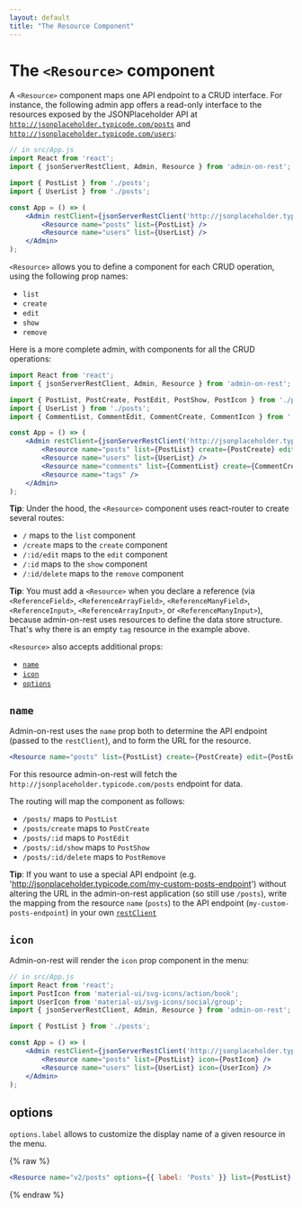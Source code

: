 ```yaml
---
layout: default
title: "The Resource Component"
---
```


# The `<Resource>` component

A `<Resource>` component maps one API endpoint to a CRUD interface. For instance, the following admin app offers a read-only interface to the resources exposed by the JSONPlaceholder API at  [`http://jsonplaceholder.typicode.com/posts`](http://jsonplaceholder.typicode.com/posts) and [`http://jsonplaceholder.typicode.com/users`](http://jsonplaceholder.typicode.com/users):

```jsx
// in src/App.js
import React from 'react';
import { jsonServerRestClient, Admin, Resource } from 'admin-on-rest';

import { PostList } from './posts';
import { UserList } from './posts';

const App = () => (
    <Admin restClient={jsonServerRestClient('http://jsonplaceholder.typicode.com')}>
        <Resource name="posts" list={PostList} />
        <Resource name="users" list={UserList} />
    </Admin>
);
```

`<Resource>` allows you to define a component for each CRUD operation, using the following prop names:

* `list`
* `create`
* `edit`
* `show`
* `remove`

Here is a more complete admin, with components for all the CRUD operations:

```jsx
import React from 'react';
import { jsonServerRestClient, Admin, Resource } from 'admin-on-rest';

import { PostList, PostCreate, PostEdit, PostShow, PostIcon } from './posts';
import { UserList } from './posts';
import { CommentList, CommentEdit, CommentCreate, CommentIcon } from './comments';

const App = () => (
    <Admin restClient={jsonServerRestClient('http://jsonplaceholder.typicode.com')}>
        <Resource name="posts" list={PostList} create={PostCreate} edit={PostEdit} show={PostShow} remove={Delete} icon={PostIcon} />
        <Resource name="users" list={UserList} />
        <Resource name="comments" list={CommentList} create={CommentCreate} edit={CommentEdit} remove={Delete} icon={CommentIcon} />
        <Resource name="tags" />
    </Admin>
);
```

**Tip**: Under the hood, the `<Resource>` component uses react-router to create several routes:

* `/` maps to the `list` component
* `/create` maps to the `create` component
* `/:id/edit` maps to the `edit` component
* `/:id` maps to the `show` component
* `/:id/delete` maps to the `remove` component

**Tip**: You must add a `<Resource>` when you declare a reference (via `<ReferenceField>`, `<ReferenceArrayField>`, `<ReferenceManyField>`, `<ReferenceInput>`, `<ReferenceArrayInput>`, or `<ReferenceManyInput>`), because admin-on-rest uses resources to define the data store structure. That's why there is an empty `tag` resource in the example above.

`<Resource>` also accepts additional props:

* [`name`](#name)
* [`icon`](#icon)
* [`options`](#icon)

## `name`

Admin-on-rest uses the `name` prop both to determine the API endpoint (passed to the `restClient`), and to form the URL for the resource.

```jsx
<Resource name="posts" list={PostList} create={PostCreate} edit={PostEdit} show={PostShow} remove={PostRemove} />
```

For this resource admin-on-rest will fetch the `http://jsonplaceholder.typicode.com/posts` endpoint for data.

The routing will map the component as follows:

* `/posts/` maps to `PostList`
* `/posts/create` maps to `PostCreate`
* `/posts/:id` maps to `PostEdit`
* `/posts/:id/show` maps to `PostShow`
* `/posts/:id/delete` maps to `PostRemove`

**Tip**: If you want to use a special API endpoint (e.g. 'http://jsonplaceholder.typicode.com/my-custom-posts-endpoint') without altering the URL in the admin-on-rest application (so still use `/posts`), write the mapping from the resource `name` (`posts`) to the API endpoint (`my-custom-posts-endpoint`) in your own [`restClient`](./Admin.html#restclient)

## `icon`

Admin-on-rest will render the `icon` prop component in the menu:

```jsx
// in src/App.js
import React from 'react';
import PostIcon from 'material-ui/svg-icons/action/book';
import UserIcon from 'material-ui/svg-icons/social/group';
import { jsonServerRestClient, Admin, Resource } from 'admin-on-rest';

import { PostList } from './posts';

const App = () => (
    <Admin restClient={jsonServerRestClient('http://jsonplaceholder.typicode.com')}>
        <Resource name="posts" list={PostList} icon={PostIcon} />
        <Resource name="users" list={UserList} icon={UserIcon} />
    </Admin>
);
```

## options

`options.label` allows to customize the display name of a given resource in the menu.

{% raw %}
```jsx
<Resource name="v2/posts" options={{ label: 'Posts' }} list={PostList} />
```
{% endraw %}
